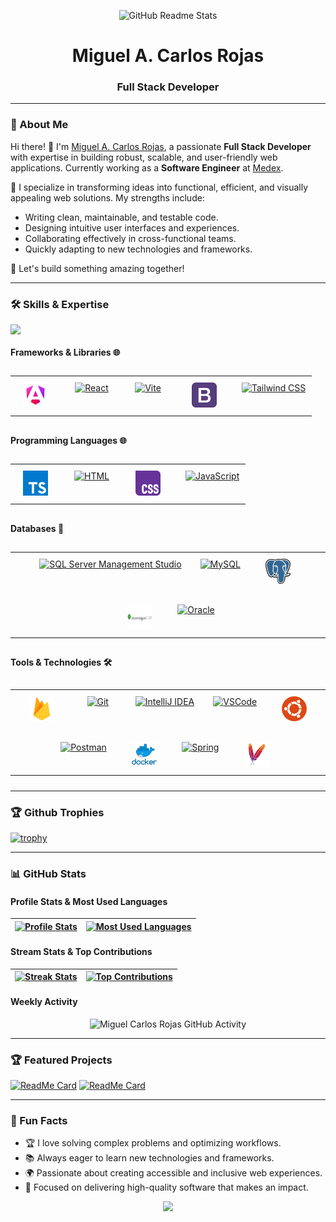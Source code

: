 <p align="center">
  <img width="100px" src="https://res.cloudinary.com/anuraghazra/image/upload/v1594908242/logo_ccswme.svg" alt="GitHub Readme Stats" />
  <h1 align="center">Miguel A. Carlos Rojas</h1>
  <h3 align="center">Full Stack Developer</h3>
</p>

---

### 🌟 About Me

Hi there! 👋 I'm [Miguel A. Carlos Rojas](https://www.linkedin.com/in/miguelacarlos/), a passionate **Full Stack Developer** with expertise in building robust, scalable, and user-friendly web applications. Currently working as a **Software Engineer** at [Medex](https://demo.medex.website).

🚀 I specialize in transforming ideas into functional, efficient, and visually appealing web solutions. My strengths include:

- Writing clean, maintainable, and testable code.
- Designing intuitive user interfaces and experiences.
- Collaborating effectively in cross-functional teams.
- Quickly adapting to new technologies and frameworks.

🎨 Let's build something amazing together!

---

### 🛠️ Skills & Expertise

<div style="display: flex; flex-wrap: wrap; align-items: center; gap: 20px;">
  <img align="right" style="width: 40%; max-width: 200px; height: auto;" src="https://owlbertsio-resized.s3.amazonaws.com/Popper.psd.full.png">
</div>

#### Frameworks & Libraries 🌐
<div style="overflow-x: auto;">
  <table style="width: 100%; border-collapse: collapse; margin: 10px 0;">
    <tr style="display: flex; flex-wrap: wrap; gap: 10px; justify-content: center;">
      <td style="text-align: center; padding: 10px; min-width: 60px;">
        <a href="https://angular.io/"><img src="https://raw.githubusercontent.com/github/explore/80688e429a7d4ef2fca1e82350fe8e3517d3494d/topics/angular/angular.png" alt="Angular" style="width: 40px; height: auto;"></a>
      </td>
      <td style="text-align: center; padding: 10px; min-width: 60px;">
        <a href="https://react.dev/"><img src="https://upload.wikimedia.org/wikipedia/commons/a/a7/React-icon.svg" alt="React" style="width: 40px; height: auto;"></a>
      </td>
      <td style="text-align: center; padding: 10px; min-width: 60px;">
        <a href="https://vitejs.dev/"><img src="https://vitejs.dev/logo-with-shadow.png" alt="Vite" style="width: 40px; height: auto;"></a>
      </td>
      <td style="text-align: center; padding: 10px; min-width: 60px;">
        <a href="https://getbootstrap.com/"><img src="https://raw.githubusercontent.com/github/explore/80688e429a7d4ef2fca1e82350fe8e3517d3494d/topics/bootstrap/bootstrap.png" alt="Bootstrap" style="width: 40px; height: auto;"></a>
      </td>
      <td style="text-align: center; padding: 10px; min-width: 60px;">
        <a href="https://tailwindcss.com/"><img src="https://upload.wikimedia.org/wikipedia/commons/d/d5/Tailwind_CSS_Logo.svg" alt="Tailwind CSS" style="width: 40px; height: auto;"></a>
      </td>
    </tr>
  </table>
</div>

#### Programming Languages 🌐
<div style="overflow-x: auto;">
  <table style="width: 100%; border-collapse: collapse; margin: 10px 0;">
    <tr style="display: flex; flex-wrap: wrap; gap: 10px; justify-content: center;">
      <td style="text-align: center; padding: 10px; min-width: 60px;">
        <a href="https://www.typescriptlang.org/"><img src="https://raw.githubusercontent.com/github/explore/379d49236d826364be968345e0a085d044108cff/topics/typescript/typescript.png" alt="TypeScript" style="width: 40px; height: auto;"></a>
      </td>
      <td style="text-align: center; padding: 10px; min-width: 60px;">
        <a href="https://developer.mozilla.org/en-US/docs/Web/HTML"><img src="https://upload.wikimedia.org/wikipedia/commons/6/61/HTML5_logo_and_wordmark.svg" alt="HTML" style="width: 40px; height: auto;"></a>
      </td>
      <td style="text-align: center; padding: 10px; min-width: 60px;">
        <a href="https://developer.mozilla.org/en-US/docs/Web/CSS"><img src="https://raw.githubusercontent.com/github/explore/e65ef46ef3e7bc457c93622f6a89fe8d3fd131d5/topics/css/css.png" alt="CSS" style="width: 40px; height: auto;"></a>
      </td>
      <td style="text-align: center; padding: 10px; min-width: 60px;">
        <a href="https://developer.mozilla.org/en-US/docs/Web/JavaScript"><img src="https://upload.wikimedia.org/wikipedia/commons/6/6a/JavaScript-logo.png" alt="JavaScript" style="width: 40px; height: auto;"></a>
      </td>
    </tr>
  </table>
</div>

#### Databases 💾
<div style="overflow-x: auto;">
  <table style="width: 100%; border-collapse: collapse; margin: 10px 0;">
    <tr style="display: flex; flex-wrap: wrap; gap: 10px; justify-content: center;">
      <td style="text-align: center; padding: 10px; min-width: 60px;">
        <a href="https://learn.microsoft.com/en-us/sql/ssms/download-sql-server-management-studio-ssms"><img src="https://cdn.jsdelivr.net/gh/devicons/devicon/icons/microsoftsqlserver/microsoftsqlserver-plain-wordmark.svg" alt="SQL Server Management Studio" style="width: 40px; height: auto;"></a>
      </td>
      <td style="text-align: center; padding: 10px; min-width: 60px;">
        <a href="https://www.mysql.com/"><img src="https://cdn.jsdelivr.net/gh/devicons/devicon/icons/mysql/mysql-original.svg" alt="MySQL" style="width: 40px; height: auto;"></a>
      </td>
      <td style="text-align: center; padding: 10px; min-width: 60px;">
        <a href="https://www.postgresql.org/"><img src="https://raw.githubusercontent.com/github/explore/80688e429a7d4ef2fca1e82350fe8e3517d3494d/topics/postgresql/postgresql.png" alt="PostgreSQL" style="width: 40px; height: auto;"></a>
      </td>
      <td style="text-align: center; padding: 10px; min-width: 60px;">
        <a href="https://www.mongodb.com/"><img src="https://raw.githubusercontent.com/github/explore/80688e429a7d4ef2fca1e82350fe8e3517d3494d/topics/mongodb/mongodb.png" alt="MongoDB" style="width: 40px; height: auto;"></a>
      </td>
      <td style="text-align: center; padding: 10px; min-width: 60px;">
        <a href="https://www.oracle.com/database/"><img src="https://cdn.jsdelivr.net/gh/devicons/devicon/icons/oracle/oracle-original.svg" alt="Oracle" style="width: 40px; height: auto;"></a>
      </td>
    </tr>
  </table>
</div>

#### Tools & Technologies 🛠️
<div style="overflow-x: auto;">
  <table style="width: 100%; border-collapse: collapse; margin: 10px 0;">
    <tr style="display: flex; flex-wrap: wrap; gap: 10px; justify-content: center;">
      <td style="text-align: center; padding: 10px; min-width: 60px;">
        <a href="https://firebase.google.com/"><img src="https://raw.githubusercontent.com/github/explore/80688e429a7d4ef2fca1e82350fe8e3517d3494d/topics/firebase/firebase.png" alt="Firebase" style="width: 40px; height: auto;"></a>
      </td>
      <td style="text-align: center; padding: 10px; min-width: 60px;">
        <a href="https://git-scm.com/"><img src="https://cdn.jsdelivr.net/gh/devicons/devicon/icons/git/git-original.svg" alt="Git" style="width: 40px; height: auto;"></a>
      </td>
      <td style="text-align: center; padding: 10px; min-width: 60px;">
        <a href="https://www.jetbrains.com/idea/"><img src="https://resources.jetbrains.com/storage/products/intellij-idea/img/meta/intellij-idea_logo_300x300.png" alt="IntelliJ IDEA" style="width: 40px; height: auto;"></a>
      </td>
      <td style="text-align: center; padding: 10px; min-width: 60px;">
        <a href="https://code.visualstudio.com/"><img src="https://upload.wikimedia.org/wikipedia/commons/thumb/2/2d/Visual_Studio_Code_1.18_icon.svg/1200px-Visual_Studio_Code_1.18_icon.svg.png" alt="VSCode" style="width: 40px; height: auto;"></a>
      </td>
      <td style="text-align: center; padding: 10px; min-width: 60px;">
        <a href="https://ubuntu.com/"><img src="https://raw.githubusercontent.com/github/explore/80688e429a7d4ef2fca1e82350fe8e3517d3494d/topics/ubuntu/ubuntu.png" alt="Ubuntu" style="width: 40px; height: auto;"></a>
      </td>
      <td style="text-align: center; padding: 10px; min-width: 60px;">
        <a href="https://www.postman.com/"><img src="https://www.vectorlogo.zone/logos/getpostman/getpostman-icon.svg" alt="Postman" style="width: 40px; height: auto;"></a>
      </td>
      <td style="text-align: center; padding: 10px; min-width: 60px;">
        <a href="https://www.docker.com/"><img src="https://raw.githubusercontent.com/github/explore/80688e429a7d4ef2fca1e82350fe8e3517d3494d/topics/docker/docker.png" alt="Docker" style="width: 40px; height: auto;"></a>
      </td>
      <td style="text-align: center; padding: 10px; min-width: 60px;">
        <a href="https://spring.io/"><img src="https://cdn.jsdelivr.net/gh/devicons/devicon/icons/spring/spring-original.svg" alt="Spring" style="width: 40px; height: auto;"></a>
      </td>
      <td style="text-align: center; padding: 10px; min-width: 60px;">
        <a href="https://maven.apache.org/"><img src="https://github.com/vscode-icons/vscode-icons/blob/master/icons/file_type_maven.svg" alt="Maven" style="width: 40px; height: auto;"></a>
      </td>
    </tr>
  </table>
</div>

---

###  🏆 Github Trophies

[![trophy](https://github-profile-trophy.vercel.app/?username=MiguelCarlosRojas&theme=radical&title=MultiLanguage,Stars,Commits,Repositories,Experience,Followers,PullRequest,Issues,Reviews)](https://github.com/MiguelCarlosRojas)

---

### 📊 GitHub Stats

#### Profile Stats & Most Used Languages
| [<img src="https://github-readme-stats.vercel.app/api?username=MiguelCarlosRojas&show_icons=true&count_private=true&theme=dark" alt="Profile Stats" width="500">](https://github.com/MiguelCarlosRojas) | [<img src="https://github-readme-stats.vercel.app/api/top-langs/?username=MiguelCarlosRojas&layout=compact&theme=dark" alt="Most Used Languages" width="380">](https://github.com/MiguelCarlosRojas) |
|---|---|

#### Stream Stats & Top Contributions
| [<img src="https://streak-stats.demolab.com?user=MiguelCarlosRojas&theme=dark&background=0,000000,1e1e1e&fire=eb5454&ring=eb5454&sideNums=ffffff&sideLabels=ffffff&dates=ffffff&currStreakNum=ffffff" alt="Streak Stats" width="550">](https://github.com/MiguelCarlosRojas) | [<img src="https://github-contributor-stats.vercel.app/api?username=MiguelCarlosRojas&limit=2&theme=dark&show_owner=true&combine_all_yearly_contributions=false&bg_color=0,000000,1e1e1e&title_color=ffffff&text_color=ffffff" alt="Top Contributions" width="600">](https://github.com/MiguelCarlosRojas) |
|---|---|

#### Weekly Activity
<div align="center">
  <img src="https://github-readme-activity-graph.vercel.app/graph?username=MiguelCarlosRojas&theme=react-dark" alt="Miguel Carlos Rojas GitHub Activity">
</div>

---

### 🏆 Featured Projects

[![ReadMe Card](https://github-readme-stats.vercel.app/api/pin/?username=MiguelCarlosRojas&repo=NexCoin&show_owner=true&theme=dark)](https://github.com/MiguelCarlosRojas/NexCoin)
[![ReadMe Card](https://github-readme-stats.vercel.app/api/pin/?username=MiguelCarlosRojas&repo=MetaMatrixWeb&show_owner=true&theme=dark)](https://github.com/MiguelCarlosRojas/MetaMatrixWeb)

---

### 🎉 Fun Facts

- 🏆 I love solving complex problems and optimizing workflows.
- 📚 Always eager to learn new technologies and frameworks.
- 🌍 Passionate about creating accessible and inclusive web experiences.
- 🚀 Focused on delivering high-quality software that makes an impact.








































































































































































<!--STARTS_HERE_QUOTE_CARD-->
<p align="center">
    <img src="https://readme-daily-quotes.vercel.app/api?author=Zig%20Ziglar&quote=What%20you%20get%20by%20achieving%20your%20goals%20is%20not%20as%20important%20as%20what%20you%20become%20by%20achieving%20your%20goals.&theme=dark&bg_color=220a28&author_color=ffeb95&accent_color=c56a90">
</p>
<!--ENDS_HERE_QUOTE_CARD-->






































































































































































